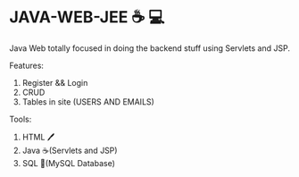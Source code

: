 # JAVA-WEB-JEE ☕ 💻 
Java Web totally focused in doing the backend stuff using Servlets and JSP.

Features:
1. Register && Login
2. CRUD
3. Tables in site (USERS AND EMAILS)

Tools:
1. HTML 🖊️
2. Java ☕(Servlets and JSP)
3. SQL 🐬(MySQL Database)
